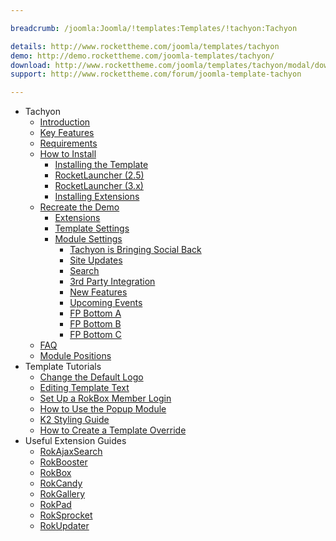 ```yaml
---

breadcrumb: /joomla:Joomla/!templates:Templates/!tachyon:Tachyon

details: http://www.rockettheme.com/joomla/templates/tachyon
demo: http://demo.rockettheme.com/joomla-templates/tachyon/
download: http://www.rockettheme.com/joomla/templates/tachyon/modal/downloads
support: http://www.rockettheme.com/forum/joomla-template-tachyon

---
```


* Tachyon
    * [Introduction]()
    * [Key Features](INDEX.md#key-features)
    * [Requirements](INDEX.md#requirements)
    * [How to Install](../../platform/templates.md#how-to-install)
        * [Installing the Template](../../platform/templates.md#how-to-install-a-joomla-template)
        * [RocketLauncher (2.5)](../../platform/install_joomla_25.md)
        * [RocketLauncher (3.x)](../../platform/install_joomla_3x.md)
        * [Installing Extensions](../../platform/extensions.md#how-to-install-an-extension)
    * [Recreate the Demo](demo.md)
        * [Extensions](demo.md#recommended-extensions)
        * [Template Settings](demo_override.md)
        * [Module Settings](demo.md#module-settings)
            * [Tachyon is Bringing Social Back](demo_module_1.md)
            * [Site Updates](demo_module_2.md)
            * [Search](demo_module_3.md)
            * [3rd Party Integration](demo_module_4.md)
            * [New Features](demo_module_5.md)
            * [Upcoming Events](demo_module_6.md)
            * [FP Bottom A](demo_module_7.md)
            * [FP Bottom B](demo_module_8.md)
            * [FP Bottom C](demo_module_9.md)
    * [FAQ](faq.md)
    * [Module Positions](positions.md)
* Template Tutorials
    * [Change the Default Logo](../../basic/how_to_edit_the_logo.md)
    * [Editing Template Text](../../basic/how_to_edit_template_text.md)
    * [Set Up a RokBox Member Login](../../basic/how_to_set_up_a_rokbox_member_login.md)
    * [How to Use the Popup Module](../../basic/how_to_use_popup_module.md)
    * [K2 Styling Guide](../../basic/k2_styling_guide.md)
    * [How to Create a Template Override](../../basic/how_to_create_a_template_override.md)
* Useful Extension Guides
    * [RokAjaxSearch](../../extensions/rokajaxsearch/)
    * [RokBooster](../../extensions/rokbooster/)
    * [RokBox](../../extensions/rokbox/)
    * [RokCandy](../../extensions/rokcandy)
    * [RokGallery](../../extensions/rokgallery/)
    * [RokPad](../../extensions/rokpad/)
    * [RokSprocket](../../extensions/roksprocket/)
    * [RokUpdater](../../extensions/rokupdater/)